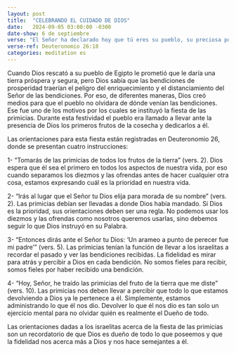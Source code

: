 ```yaml
---
layout: post
title:  "CELEBRANDO EL CUIDADO DE DIOS"
date:   2024-09-05 03:00:00 -0300
date-show: 6 de septiembre
verse: "El Señor ha declarado hoy que tú eres su pueblo, su preciosa posesión como él te prometió"
verse-ref: Deuteronomio 26:18
categories: meditation es
---
```


Cuando Dios rescató a su pueblo de Egipto le prometió que le daría una tierra próspera y segura, pero Dios sabía que las bendiciones de prosperidad traerían el peligro del enriquecimiento y el distanciamiento del Señor de las bendiciones. Por eso, de diferentes maneras, Dios creó medios para que el pueblo no olvidara de dónde venían las bendiciones. Ese fue uno de los motivos por los cuales se instituyó la fiesta de las primicias. Durante esta festividad el pueblo era llamado a llevar ante la presencia de Dios los primeros frutos de la cosecha y dedicarlos a él.

Las orientaciones para esta fiesta están registradas en Deuteronomio 26, donde se presentan cuatro instrucciones:

1- “Tomarás de las primicias de todos los frutos de la tierra” (vers. 2). Dios espera que él sea el primero en todos los aspectos de nuestra vida, por eso cuando separamos los diezmos y las ofrendas antes de hacer cualquier otra cosa, estamos expresando cuál es la prioridad en nuestra vida.

2- “Irás al lugar que el Señor tu Dios elija para morada de su nombre” (vers. 2). Las primicias debían ser llevadas a donde Dios había mandado. Si Dios es la prioridad, sus orientaciones deben ser una regla. No podemos usar los diezmos y las ofrendas como nosotros queremos usarlas, sino debemos seguir lo que Dios instruyó en su Palabra.

3- “Entonces dirás ante el Señor tu Dios: ‘Un arameo a punto de perecer fue mi padre’” (vers. 5). Las primicias tenían la función de llevar a los israelitas a recordar el pasado y ver las bendiciones recibidas. La fidelidad es mirar para atrás y percibir a Dios en cada bendición. No somos fieles para recibir, somos fieles por haber recibido una bendición.

4- “Hoy, Señor, he traído las primicias del fruto de la tierra que me diste” (vers. 10). Las primicias nos deben llevar a percibir que todo lo que estamos devolviendo a Dios ya le pertenece a él. Simplemente, estamos administrando lo que él nos dio. Devolver lo que él nos dio es tan solo un ejercicio mental para no olvidar quién es realmente el Dueño de todo.

Las orientaciones dadas a los israelitas acerca de la fiesta de las primicias son un recordatorio de que Dios es dueño de todo lo que poseemos y que la fidelidad nos acerca más a Dios y nos hace semejantes a él.
